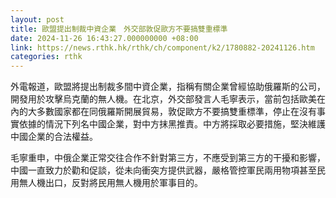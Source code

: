 ```yaml
---
layout: post
title: 歐盟提出制裁中資企業　外交部敦促歐方不要搞雙重標準
date: 2024-11-26 16:43:27.000000000 +08:00
link: https://news.rthk.hk/rthk/ch/component/k2/1780882-20241126.htm
categories: rthk
---
```


外電報道，歐盟將提出制裁多間中資企業，指稱有關企業曾經協助俄羅斯的公司，開發用於攻擊烏克蘭的無人機。在北京，外交部發言人毛寧表示，當前包括歐美在內的大多數國家都在同俄羅斯開展貿易，敦促歐方不要搞雙重標準，停止在沒有事實依據的情況下列名中國企業，對中方抹黑推責。中方將採取必要措施，堅決維護中國企業的合法權益。

毛寧重申，中俄企業正常交往合作不針對第三方，不應受到第三方的干擾和影響，中國一直致力於勸和促談，從未向衝突方提供武器，嚴格管控軍民兩用物項甚至民用無人機出口，反對將民用無人機用於軍事目的。
